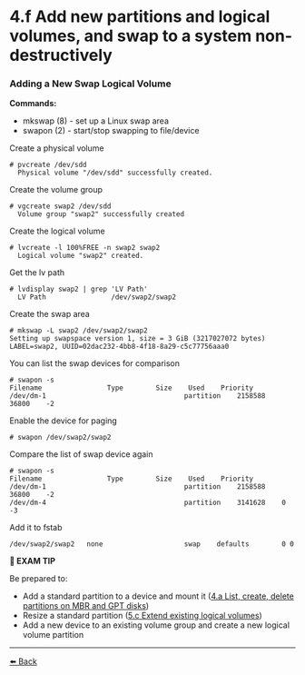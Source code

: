# 4.f Add new partitions and logical volumes, and swap to a system non-destructively

### Adding a New Swap Logical Volume

**Commands:**
+ mkswap (8)           - set up a Linux swap area
+ swapon (2)           - start/stop swapping to file/device

Create a physical volume

    # pvcreate /dev/sdd  
      Physical volume "/dev/sdd" successfully created.

Create the volume group

    # vgcreate swap2 /dev/sdd
      Volume group "swap2" successfully created

Create the logical volume

    # lvcreate -l 100%FREE -n swap2 swap2
      Logical volume "swap2" created.

Get the lv path  

    # lvdisplay swap2 | grep 'LV Path'
      LV Path                /dev/swap2/swap2

Create the swap area

    # mkswap -L swap2 /dev/swap2/swap2
    Setting up swapspace version 1, size = 3 GiB (3217027072 bytes)
    LABEL=swap2, UUID=02dac232-4bb8-4f18-8a29-c5c77756aaa0

You can list the swap devices for comparison

    # swapon -s
    Filename                Type        Size    Used    Priority
    /dev/dm-1                                  partition    2158588    36800    -2

Enable the device for paging

    # swapon /dev/swap2/swap2

Compare the list of swap device again

    # swapon -s
    Filename                Type        Size    Used    Priority
    /dev/dm-1                                  partition    2158588    36800    -2
    /dev/dm-4                                  partition    3141628    0    -3

Add it to fstab

    /dev/swap2/swap2   none                    swap    defaults        0 0

**📌 EXAM TIP**

Be prepared to:
- Add a standard partition to a device and mount it ([4.a List, create, delete partitions on MBR and GPT disks](4a-list-create-delete-partitions-on-mbr-and-gpt-disks.md))
- Resize a standard partition ([5.c Extend existing logical volumes](..//5-Create-and-configure-file-systems/5-Create-and-configure-file-systems.md))
- Add a new device to an existing volume group and create a new logical volume partition

---
[⬅️ Back](4-Configure-local-storage.md)
